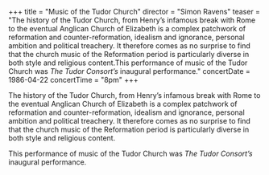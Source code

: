 +++
title = "Music of the Tudor Church"
director = "Simon Ravens"
teaser = "The history of the Tudor Church, from Henry’s infamous break with Rome to the eventual Anglican Church of Elizabeth is a complex patchwork of reformation and counter-reformation, idealism and ignorance, personal ambition and political treachery. It therefore comes as no surprise to find that the church music of the Reformation period is particularly diverse in both style and religious content.This performance of music of the Tudor Church was *The Tudor Consort’s* inaugural performance."
concertDate = 1986-04-22
concertTime = "8pm"
+++

The history of the Tudor Church, from Henry’s infamous break with Rome to the eventual Anglican Church of Elizabeth is a complex patchwork of reformation and counter-reformation, idealism and ignorance, personal ambition and political treachery. It therefore comes as no surprise to find that the church music of the Reformation period is particularly diverse in both style and religious content.


This performance of music of the Tudor Church was *The Tudor Consort’s* inaugural performance.
